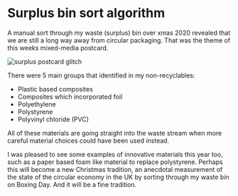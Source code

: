 # Surplus bin sort algorithm

A manual sort through my waste (surplus) bin over xmas 2020 revealed that we are still a long way away from circular packaging. That was the theme of this weeks mixed-media postcard.

![surplus postcard glitch](non-circular-packaging.png)

There were 5 main groups that identified in my non-recyclables:

- Plastic based composites
- Composites which incorporated foil
- Polyethylene
- Polystyrene
- Polyvinyl chloride (PVC)

All of these materials are going straight into the waste stream when more careful material choices could have been used instead.

I was pleased to see some examples of innovative materials this year too, such as a paper based foam like material to replace polystyrene. Perhaps this will become a new Christmas tradition, an anecdotal measurement of the state of the circular economy in the UK by sorting through my waste bin on Boxing Day. And it will be a fine tradition.

